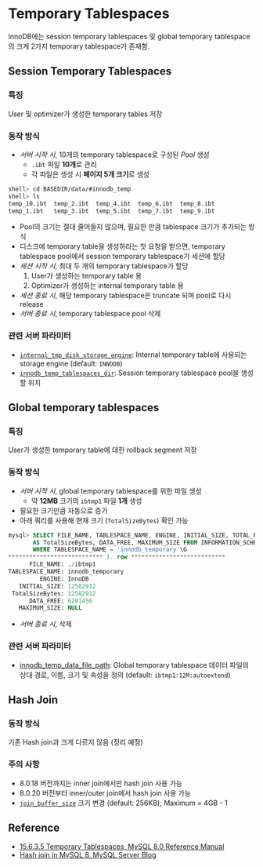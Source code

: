 # Temporary Tablespaces

InnoDB에는 session temporary tablespaces 및 global temporary tablespace의 크게 2가지 temporary tablespace가 존재함.

## Session Temporary Tablespaces

### 특징

User 및 optimizer가 생성한 temporary tables 저장

### 동작 방식

- *서버 시작 시*, 10개의 temporary tablespace로 구성된 *Pool* 생성
    - `.ibt` 파일 **10개**로 관리
    - 각 파일은 생성 시 **페이지 5개 크기**로 생성

```bash
shell> cd BASEDIR/data/#innodb_temp
shell> ls
temp_10.ibt  temp_2.ibt  temp_4.ibt  temp_6.ibt  temp_8.ibt
temp_1.ibt   temp_3.ibt  temp_5.ibt  temp_7.ibt  temp_9.ibt
```

- Pool의 크기는 절대 줄어들지 않으며, 필요한 만큼 tablespace 크기가 추가되는 방식
- 디스크에 temporary table을 생성하라는 첫 요청을 받으면, temporary tablespace pool에서 session temporary tablespace가 세션에 할당
- *세션 시작 시*, 최대 두 개의 temporary tablespace가 할당
    1. User가 생성하는 temporary table 용
    2. Optimizer가 생성하는 internal temporary table 용
- *세션 종료 시*, 해당 temporary tablespace은 truncate 되며 pool로 다시 release
- *서버 종료 시*, temporary tablespace pool 삭제

### 관련 서버 파라미터

- [`internal_tmp_disk_storage_engine`](https://dev.mysql.com/doc/refman/8.0/en/server-system-variables.html#sysvar_internal_tmp_disk_storage_engine): Internal temporary table에 사용되는 storage engine (default: `INNODB`)
- [`innodb_temp_tablespaces_dir`](https://dev.mysql.com/doc/refman/8.0/en/innodb-parameters.html#sysvar_innodb_temp_tablespaces_dir): Session temporary tablespace pool을 생성할 위치

## Global temporary tablespaces

### 특징

User가 생성한 temporary table에 대한 rollback segment 저장

### 동작 방식

- *서버 시작 시*, global temporary tablespace를 위한 파일 생성
    - 약 **12MB** 크기의 `ibtmp1` 파일 **1개** 생성
- 필요한 크기만큼 자동으로 증가
- 아래 쿼리를 사용해 현재 크기 (`TotalSizeBytes`) 확인 가능

```sql
mysql> SELECT FILE_NAME, TABLESPACE_NAME, ENGINE, INITIAL_SIZE, TOTAL_EXTENTS*EXTENT_SIZE
       AS TotalSizeBytes, DATA_FREE, MAXIMUM_SIZE FROM INFORMATION_SCHEMA.FILES
       WHERE TABLESPACE_NAME = 'innodb_temporary'\G
*************************** 1. row ***************************
      FILE_NAME: ./ibtmp1
TABLESPACE_NAME: innodb_temporary
         ENGINE: InnoDB
   INITIAL_SIZE: 12582912
 TotalSizeBytes: 12582912
      DATA_FREE: 6291456
   MAXIMUM_SIZE: NULL
```
- *서버 종료 시*, 삭제

### 관련 서버 파라미터

- [innodb_temp_data_file_path](https://dev.mysql.com/doc/refman/8.0/en/innodb-parameters.html#sysvar_innodb_temp_data_file_path): Global temporary tablespace 데이터 파일의 상대 경로, 이름, 크기 및 속성을 정의 (default: `ibtmp1:12M:autoextend`)

## Hash Join

### 동작 방식

기존 Hash join과 크게 다르지 않음 (정리 예정)

### 주의 사항

- 8.0.18 버전까지는 inner join에서만 hash join 사용 가능
- 8.0.20 버전부터 inner/outer join에서 hash join 사용 가능
- [`join_buffer_size`](https://dev.mysql.com/doc/refman/5.7/en/server-system-variables.html#sysvar_join_buffer_size) 크기 변경 (default: 256KB); Maximum = 4GB - 1

## Reference

- [15.6.3.5 Temporary Tablespaces, MySQL 8.0 Reference Manual](https://dev.mysql.com/doc/refman/8.0/en/innodb-temporary-tablespace.html)
- [Hash join in MySQL 8, MySQL Server Blog](https://mysqlserverteam.com/hash-join-in-mysql-8/)